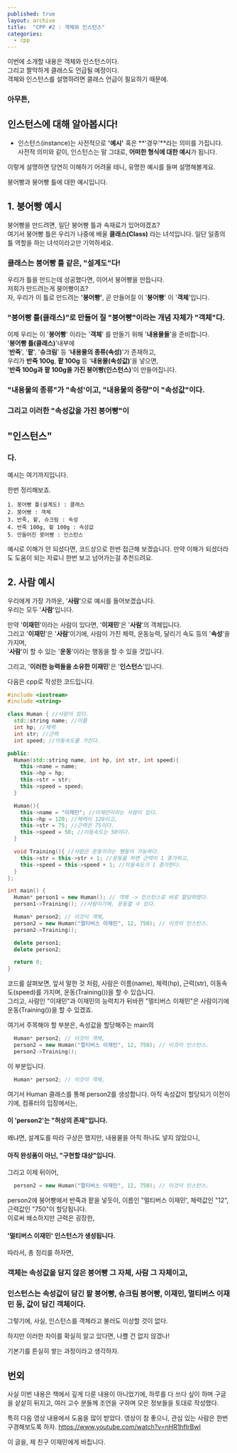 ```yaml
---
published: true
layout: archive
title:  "CPP #2 : 객체와 인스턴스"
categories:
  - cpp
---
```



 
이번에 소개할 내용은 객체와 인스턴스이다.  
그리고 짤막하게 클래스도 언급될 예정이다.  
객체와 인스턴스를 설명하려면 클래스 언급이 필요하기 때문에.  
### 아무튼,
 
 

## **인스턴스**에 대해 알아봅시다!



- 인스턴스(instance)는 사전적으로 **'예시'** 혹은 **'경우'**라는 의미를 가집니다.  
사전적 의미와 같이, 인스턴스는 말 그대로, **어떠한 형식에 대한 예시**가 됩니다.

이렇게 설명하면 당연히 이해하기 어려울 테니, 유명한 예시를 들며 설명해볼게요.

붕어빵과 붕어빵 틀에 대한 예시입니다.

## 1. 붕어빵 예시

붕어빵을 만드려면, 일단 붕어빵 틀과 속재료가 있어야겠죠?  
여기서 붕어빵 틀은 우리가 나중에 배울 **클래스(Class)** 라는 녀석입니다. 일단 일종의 틀 역할을 하는 녀석이라고만 기억하세요.  
### 클래스는 붕어빵 틀 같은, "설계도"다!

우리가 틀을 만드는데 성공했다면, 이어서 붕어빵을 만듭니다.  
저희가 만드려는게 붕어빵이죠?  
자, 우리가 이 틀로 만드려는 **'붕어빵'**, 곧 만들어질 이 '**붕어빵**' 이 '**객체**'입니다.
### "**붕어빵 틀**(클래스)"로 만들어 질 "**붕어빵**"이라는 개념 자체가 "**객체**"다.

이제 우리는 이 '**붕어빵**' 이라는 '**객체**' 를 만들기 위해 '**내용물들**'을 준비합니다.  
'**붕어빵 틀(클래스)**'내부에  
'**반죽**', '**팥**', '**슈크림**' 등 '**내용물의 종류(속성)**'가 존재하고,  
우리가 **반죽 100g**, **팥 100g**  등 '**내용물(속성값)**'을 넣으면,  
'**반죽 100g과 팥 100g을 가진 붕어빵(인스턴스)**'이 만들어집니다. 

### "**내용물의 종류**"가 "**속성**'이고, "**내용물의 중량**"이 "**속성값**"이다.

### 그리고 이러한 "**속성값을 가진 붕어빵**"이 
## "**인스턴스**"
### 다.

예시는 여기까지입니다.

한번 정리해보죠.

```
1. 붕어빵 틀(설계도) : 클래스
2. 붕어빵 : 객체
3. 반죽, 팥, 슈크림 : 속성
4. 반죽 100g, 팥 100g : 속성값
5. 만들어진 붕어빵 : 인스턴스
```

예시로 이해가 안 되셨다면, 코드상으로 한번 접근해 보겠습니다. 만약 이해가 되셨더라도 도움이 되는 자료니 한번 보고 넘어가는걸 추천드려요.  
 
## 2. 사람 예시

우리에게 가장 가까운, '**사람**'으로 예시를 들어보겠습니다.  
우리는 모두 '**사람**'입니다.  

만약 '**이재민**'이라는 사람이 있다면, '**이재민**'은 '**사람**'의 객체입니다.  
그리고 '**이재민**'은 '**사람**'이기에, 사람이 가진 체력, 운동능력, 달리기 속도 등의 '**속성**'을 가지며,  
'**사람**'이 할 수 있는 '**운동**'이라는 행동을 할 수 있을 것입니다.

그리고, '**이러한 능력들을 소유한 이재민**'은 '**인스턴스**'입니다.

다음은 cpp로 작성한 코드입니다.
```cpp
#include <iostream>
#include <string>

class Human { //사람이 있다.
  std::string name; //이름
  int hp; //체력
  int str; //근력
  int speed; //이동속도를 가진다.

public:
  Human(std::string name, int hp, int str, int speed){
    this->name = name;
    this->hp = hp;
    this->str = str;
    this->speed = speed;
  }

  Human(){
    this->name = "이재민"; //이재민이라는 사람이 있다.
    this->hp = 120; //체력이 120이고,
    this->str = 75; //근력은 75이다.
    this->speed = 50; //이동속도는 50이다.
  }

  void Training(){ //사람은 운동이라는 행동이 가능하다.
    this->str = this->str + 1; //운동을 하면 근력이 1 증가하고,
    this->speed = this->speed + 1; //이동속도가 1 증가한다.
  }
};

int main() {
  Human* person1 = new Human(); // 객체 -> 인스턴스로 바로 할당하였다.
  person1->Training(); //사람이기에, 운동할 수 있다.

  Human* person2; // 이것이 객체,
  person2 = new Human("멀티버스 이재민", 12, 750); // 이것이 인스턴스.
  person2->Training();

  delete person1;
  delete person2;

  return 0;
}
```

코드를 살펴보면, 앞서 말한 것 처럼, 사람은 이름(name), 체력(hp), 근력(str), 이동속도(speed)를 가지며, 운동(Training())을 할 수 있습니다.  
그리고, 사람인 "이재민"과 이재민의 능력치가 뒤바뀐 "멀티버스 이재민"은 사람이기에 운동(Training())을 할 수 있겠죠.

여기서 주목해야 할 부분은, 속성값을 할당해주는 main의
```cpp
  Human* person2; // 이것이 객체,
  person2 = new Human("멀티버스 이재민", 12, 750); // 이것이 인스턴스.
  person2->Training();
```
이 부분입니다.  
```cpp
  Human* person2; // 이것이 객체,
```
여기서 Human 클래스를 통해 person2를 생성합니다. 아직 속성값이 할당되기 이전이기에, 컴퓨터의 입장에서는,  
#### 이 'person2'는 "**허상의 존재**"입니다. 
왜냐면, 설계도를 따라 구상은 했지만, 내용물을 아직 하나도 넣지 않았으니, 
#### 아직 완성품이 아닌, "**구현할 대상**"입니다.  
그리고 이제 뒤이어,
```cpp
  person2 = new Human("멀티버스 이재민", 12, 750); // 이것이 인스턴스.
```
person2에 붕어빵에서 반죽과 팥을 넣듯이, 이름인 "멀티버스 이재민', 체력값인 "12", 근력값인 "750"이 할당됩니다.  
이로써 왜소하지만 근력은 굉장한, 
#### '멀티버스 이재민' **인스턴스**가 생성됩니다.

따라서, 총 정리를 하자면, 

### **객체**는 **속성값을 담지 않은** 붕어빵 **그 자체**, 사람 **그 자체**이고,  
### **인스턴스**는 속성값이 담긴 팥 붕어빵, 슈크림 붕어빵, 이재민, 멀티버스 이재민 등, **값이 담긴 객체**이다.

그렇기에, 사실, 인스턴스를 객체라고 불러도 이상할 것이 없다. 

하지만 이러한 차이를 확실히 알고 있다면, 나쁠 건 없지 않겠나!

기본기를 튼실히 쌓는 과정이라고 생각하자.

## 번외

사실 이번 내용은 책에서 깊게 다룬 내용이 아니었기에, 하루를 다 쓰다 싶이 하며 구글을 샅샅히 뒤지고, 여러 고수 분들께 조언을 구하며 모은 정보들을 토대로 작성했다.

특히 다음 영상 내용에서 도움을 많이 받았다.
영상이 참 좋으니, 관심 있는 사람은 한번 구경해보도록 하자.
https://www.youtube.com/watch?v=nHR1hfIrBwI  

이 글을, 제 친구 이재민에게 바칩니다.
